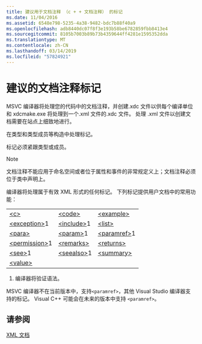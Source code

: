 ```yaml
---
title: 建议用于文档注释 （c + + 文档注释） 的标记
ms.date: 11/04/2016
ms.assetid: 6548e798-5235-4a38-9482-bdc7b88f40a9
ms.openlocfilehash: adb8440dc07f8f3e193b58be6782859fbb8413e4
ms.sourcegitcommit: 8105b7003b89b73b4359644ff4281e1595352dda
ms.translationtype: MT
ms.contentlocale: zh-CN
ms.lasthandoff: 03/14/2019
ms.locfileid: "57824921"
---
```

# <a name="recommended-tags-for-documentation-comments"></a>建议的文档注释标记

MSVC 编译器将处理您的代码中的文档注释，并创建.xdc 文件以供每个编译单位和 xdcmake.exe 将处理到一个.xml 文件的.xdc 文件。 处理 .xml 文件以创建文档需要在站点上细致地进行。

在类型和类型成员等构造中处理标记。

标记必须紧跟类型或成员。

> [!NOTE]
>  文档注释不能应用于命名空间或者位于属性和事件的非常规定义上；文档注释必须位于类中声明上。

编译器将处理属于有效 XML 形式的任何标记。 下列标记提供用户文档中的常用功能：

||||
|-|-|-|
|[\<c>](c-visual-cpp.md)|[\<code>](code-visual-cpp.md)|[\<example>](example-visual-cpp.md)|
|[\<exception>](exception-visual-cpp.md)1|[\<include>](include-visual-cpp.md)1|[\<list>](list-visual-cpp.md)|
|[\<para>](para-visual-cpp.md)|[\<param>](param-visual-cpp.md)1|[\<paramref>](paramref-visual-cpp.md)1|
|[\<permission>](permission-visual-cpp.md)1|[\<remarks>](remarks-visual-cpp.md)|[\<returns>](returns-visual-cpp.md)|
|[\<see>](see-visual-cpp.md)1|[\<seealso>](seealso-visual-cpp.md)1|[\<summary>](summary-visual-cpp.md)|
|[\<value>](value-visual-cpp.md)|||

1. 编译器将验证语法。

MSVC 编译器不在当前版本中，支持`<paramref>`，其他 Visual Studio 编译器支持的标记。 Visual C++ 可能会在未来的版本中支持 `<paramref>`。

## <a name="see-also"></a>请参阅

[XML 文档](xml-documentation-visual-cpp.md)